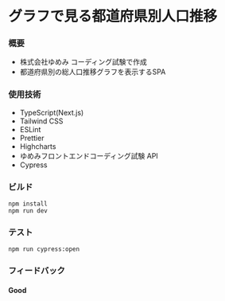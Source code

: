 # グラフで見る都道府県別人口推移

### 概要

- 株式会社ゆめみ コーディング試験で作成
- 都道府県別の総人口推移グラフを表示するSPA

### 使用技術

- TypeScript(Next.js)
- Tailwind CSS
- ESLint
- Prettier
- Highcharts
- ゆめみフロントエンドコーディング試験 API
- Cypress

### ビルド

`npm install`  
`npm run dev`

### テスト

`npm run cypress:open`

### フィードバック

#### Good
